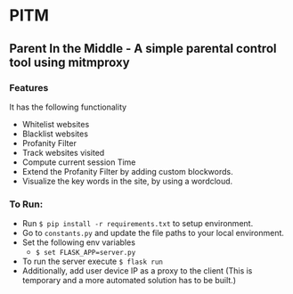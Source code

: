# PITM
## Parent In the Middle - A simple parental control tool using mitmproxy

### Features
It has the following functionality

* Whitelist websites
* Blacklist websites
* Profanity Filter
* Track websites visited
* Compute current session Time
* Extend the Profanity Filter by adding custom blockwords.
* Visualize the key words in the site, by using a wordcloud.

### To Run:

* Run `$ pip install -r requirements.txt` to setup environment.
* Go to `constants.py` and update the file paths to your local environment.
* Set the following env variables
   * `$ set FLASK_APP=server.py`
* To run the server execute `$ flask run`
* Additionally, add user device IP as a proxy to the client 
(This is temporary and a more automated solution has to be built.)